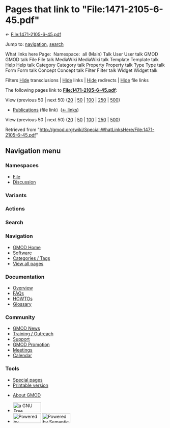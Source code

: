 <div id="mw-page-base" class="noprint">

</div>

<div id="mw-head-base" class="noprint">

</div>

<div id="content" class="mw-body" role="main">

<span id="top"></span>

<div id="mw-js-message" style="display:none;">

</div>



# <span dir="auto">Pages that link to "File:1471-2105-6-45.pdf"</span>

<div id="bodyContent">

<div id="contentSub">

←
[File:1471-2105-6-45.pdf](/wiki/File:1471-2105-6-45.pdf "File:1471-2105-6-45.pdf")

</div>

<div id="jump-to-nav" class="mw-jump">

Jump to: [navigation](#mw-navigation), [search](#p-search)

</div>

<div id="mw-content-text">

What links here Page:  Namespace:  all (Main) Talk User User talk GMOD
GMOD talk File File talk MediaWiki MediaWiki talk Template Template talk
Help Help talk Category Category talk Property Property talk Type Type
talk Form Form talk Concept Concept talk Filter Filter talk Widget
Widget talk

Filters
[Hide](/mediawiki/index.php?title=Special:WhatLinksHere/File:1471-2105-6-45.pdf&hidetrans=1 "Special:WhatLinksHere/File:1471-2105-6-45.pdf")
transclusions \|
[Hide](/mediawiki/index.php?title=Special:WhatLinksHere/File:1471-2105-6-45.pdf&hidelinks=1 "Special:WhatLinksHere/File:1471-2105-6-45.pdf")
links \|
[Hide](/mediawiki/index.php?title=Special:WhatLinksHere/File:1471-2105-6-45.pdf&hideredirs=1 "Special:WhatLinksHere/File:1471-2105-6-45.pdf")
redirects \|
[Hide](/mediawiki/index.php?title=Special:WhatLinksHere/File:1471-2105-6-45.pdf&hideimages=1 "Special:WhatLinksHere/File:1471-2105-6-45.pdf")
file links

The following pages link to
**[File:1471-2105-6-45.pdf](/wiki/File:1471-2105-6-45.pdf "File:1471-2105-6-45.pdf")**:

View (previous 50 \| next 50)
([20](/mediawiki/index.php?title=Special:WhatLinksHere/File:1471-2105-6-45.pdf&limit=20 "Special:WhatLinksHere/File:1471-2105-6-45.pdf")
\|
[50](/mediawiki/index.php?title=Special:WhatLinksHere/File:1471-2105-6-45.pdf&limit=50 "Special:WhatLinksHere/File:1471-2105-6-45.pdf")
\|
[100](/mediawiki/index.php?title=Special:WhatLinksHere/File:1471-2105-6-45.pdf&limit=100 "Special:WhatLinksHere/File:1471-2105-6-45.pdf")
\|
[250](/mediawiki/index.php?title=Special:WhatLinksHere/File:1471-2105-6-45.pdf&limit=250 "Special:WhatLinksHere/File:1471-2105-6-45.pdf")
\|
[500](/mediawiki/index.php?title=Special:WhatLinksHere/File:1471-2105-6-45.pdf&limit=500 "Special:WhatLinksHere/File:1471-2105-6-45.pdf"))

- [Publications](/wiki/Publications "Publications") (file link) ‎
  <span class="mw-whatlinkshere-tools">([←
  links](/mediawiki/index.php?title=Special:WhatLinksHere&target=Publications "Special:WhatLinksHere"))</span>

View (previous 50 \| next 50)
([20](/mediawiki/index.php?title=Special:WhatLinksHere/File:1471-2105-6-45.pdf&limit=20 "Special:WhatLinksHere/File:1471-2105-6-45.pdf")
\|
[50](/mediawiki/index.php?title=Special:WhatLinksHere/File:1471-2105-6-45.pdf&limit=50 "Special:WhatLinksHere/File:1471-2105-6-45.pdf")
\|
[100](/mediawiki/index.php?title=Special:WhatLinksHere/File:1471-2105-6-45.pdf&limit=100 "Special:WhatLinksHere/File:1471-2105-6-45.pdf")
\|
[250](/mediawiki/index.php?title=Special:WhatLinksHere/File:1471-2105-6-45.pdf&limit=250 "Special:WhatLinksHere/File:1471-2105-6-45.pdf")
\|
[500](/mediawiki/index.php?title=Special:WhatLinksHere/File:1471-2105-6-45.pdf&limit=500 "Special:WhatLinksHere/File:1471-2105-6-45.pdf"))

</div>

<div class="printfooter">

Retrieved from
"<http://gmod.org/wiki/Special:WhatLinksHere/File:1471-2105-6-45.pdf>"

</div>

<div id="catlinks" class="catlinks catlinks-allhidden">

</div>

<div class="visualClear">

</div>

</div>

</div>

<div id="mw-navigation">

## Navigation menu

<div id="mw-head">



<div id="left-navigation">

<div id="p-namespaces" class="vectorTabs" role="navigation"
aria-labelledby="p-namespaces-label">

### Namespaces

- <span id="ca-nstab-image"><a href="/wiki/File:1471-2105-6-45.pdf" accesskey="c"
  title="View the file page [c]">File</a></span>
- <span id="ca-talk"><a
  href="/mediawiki/index.php?title=File_talk:1471-2105-6-45.pdf&amp;action=edit&amp;redlink=1"
  accesskey="t"
  title="Discussion about the content page [t]">Discussion</a></span>

</div>

<div id="p-variants" class="vectorMenu emptyPortlet" role="navigation"
aria-labelledby="p-variants-label">

### 

### Variants[](#)

<div class="menu">

</div>

</div>

</div>

<div id="right-navigation">



<div id="p-cactions" class="vectorMenu emptyPortlet" role="navigation"
aria-labelledby="p-cactions-label">

### Actions[](#)

<div class="menu">

</div>

</div>

<div id="p-search" role="search">

### Search

<div id="simpleSearch">

</div>

</div>

</div>

</div>

<div id="mw-panel">

<div id="p-logo" role="banner">

<a href="/wiki/Main_Page"
style="background-image: url(http://gmod.org/images/GMOD-cogs.png);"
title="Visit the main page"></a>

</div>

<div id="p-Navigation" class="portal" role="navigation"
aria-labelledby="p-Navigation-label">

### Navigation

<div class="body">

- <span id="n-GMOD-Home">[GMOD Home](/wiki/Main_Page)</span>
- <span id="n-Software">[Software](/wiki/GMOD_Components)</span>
- <span id="n-Categories-.2F-Tags">[Categories /
  Tags](/wiki/Categories)</span>
- <span id="n-View-all-pages">[View all
  pages](/wiki/Special:AllPages)</span>

</div>

</div>

<div id="p-Documentation" class="portal" role="navigation"
aria-labelledby="p-Documentation-label">

### Documentation

<div class="body">

- <span id="n-Overview">[Overview](/wiki/Overview)</span>
- <span id="n-FAQs">[FAQs](/wiki/Category:FAQ)</span>
- <span id="n-HOWTOs">[HOWTOs](/wiki/Category:HOWTO)</span>
- <span id="n-Glossary">[Glossary](/wiki/Glossary)</span>

</div>

</div>

<div id="p-Community" class="portal" role="navigation"
aria-labelledby="p-Community-label">

### Community

<div class="body">

- <span id="n-GMOD-News">[GMOD News](/wiki/GMOD_News)</span>
- <span id="n-Training-.2F-Outreach">[Training /
  Outreach](/wiki/Training_and_Outreach)</span>
- <span id="n-Support">[Support](/wiki/Support)</span>
- <span id="n-GMOD-Promotion">[GMOD
  Promotion](/wiki/GMOD_Promotion)</span>
- <span id="n-Meetings">[Meetings](/wiki/Meetings)</span>
- <span id="n-Calendar">[Calendar](/wiki/Calendar)</span>

</div>

</div>

<div id="p-tb" class="portal" role="navigation"
aria-labelledby="p-tb-label">

### Tools

<div class="body">

- <span id="t-specialpages"><a href="/wiki/Special:SpecialPages" accesskey="q"
  title="A list of all special pages [q]">Special pages</a></span>
- <span id="t-print"><a
  href="/mediawiki/index.php?title=Special:WhatLinksHere/File:1471-2105-6-45.pdf&amp;printable=yes"
  rel="alternate" accesskey="p"
  title="Printable version of this page [p]">Printable version</a></span>

</div>

</div>

</div>

</div>

<div id="footer" role="contentinfo">

- <span id="footer-places-about">[About
  GMOD](/wiki/GMOD:About "GMOD:About")</span>

<!-- -->

- <span id="footer-copyrightico">[<img src="http://www.gnu.org/graphics/gfdl-logo-small.png" width="88"
  height="31" alt="a GNU Free Documentation License" />](http://www.gnu.org/licenses/fdl-1.3.html)</span>
- <span id="footer-poweredbyico">[<img src="/mediawiki/skins/common/images/poweredby_mediawiki_88x31.png"
  width="88" height="31" alt="Powered by MediaWiki" />](//www.mediawiki.org/)
  [<img
  src="/mediawiki/extensions/SemanticMediaWiki/includes/../resources/images/smw_button.png"
  width="88" height="31" alt="Powered by Semantic MediaWiki" />](https://www.semantic-mediawiki.org/wiki/Semantic_MediaWiki)</span>

<div style="clear:both">

</div>

</div>
